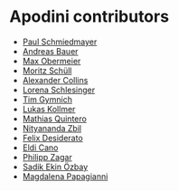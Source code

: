 <!--
                  
This source file is part of the Apodini open source project

SPDX-FileCopyrightText: 2019-2021 Paul Schmiedmayer and the Apodini project authors (see CONTRIBUTORS.md) <paul.schmiedmayer@tum.de>

SPDX-License-Identifier: MIT
             
-->

Apodini contributors
====================

* [Paul Schmiedmayer](https://github.com/PSchmiedmayer)
* [Andreas Bauer](https://github.com/Supereg)
* [Max Obermeier](https://github.com/theMomax)
* [Moritz Schüll](https://github.com/moritzschuell)
* [Alexander Collins](https://github.com/awoc)
* [Lorena Schlesinger](https://github.com/lschlesinger)
* [Tim Gymnich](https://github.com/tgymnich)
* [Lukas Kollmer](https://github.com/lukaskollmer)
* [Mathias Quintero](https://github.com/nerdsupremacist)
* [Nityananda Zbil](https://github.com/nityanandaz)
* [Felix Desiderato](https://github.com/hendesi)
* [Eldi Cano](https://github.com/eldcn)
* [Philipp Zagar](https://github.com/philippzagar)
* [Sadik Ekin Özbay](https://github.com/sadikekin)
* [Magdalena Papagianni](https://github.com/MagdalenaPap)